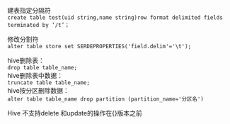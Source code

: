 建表指定分隔符  
`create table test(uid string,name string)row format delimited fields terminated by ‘/t’；`

修改分割符  
`alter table store set SERDEPROPERTIES('field.delim'='\t');`


hive删除表：  
`drop table table_name;`  
hive删除表中数据：  
`truncate table table_name;`  
hive按分区删除数据：  
`alter table table_name drop partition (partition_name='分区名')`  

Hive 不支持delete 和update的操作在{}版本之前